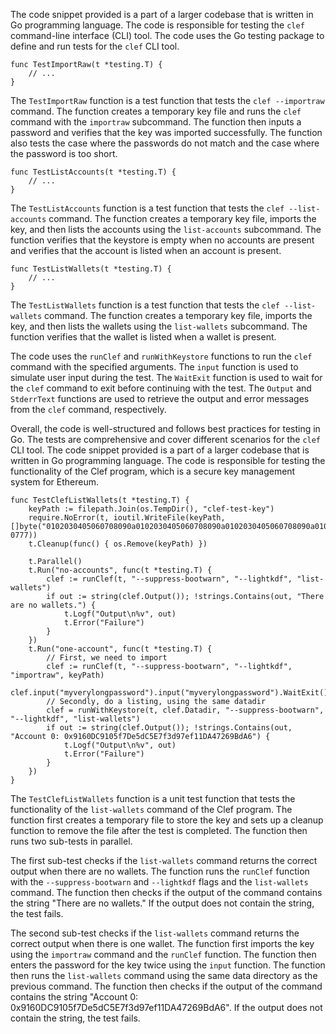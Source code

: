The code snippet provided is a part of a larger codebase that is written in Go programming language. The code is responsible for testing the `clef` command-line interface (CLI) tool. The code uses the Go testing package to define and run tests for the `clef` CLI tool.

```
func TestImportRaw(t *testing.T) {
    // ...
}
```

The `TestImportRaw` function is a test function that tests the `clef --importraw` command. The function creates a temporary key file and runs the `clef` command with the `importraw` subcommand. The function then inputs a password and verifies that the key was imported successfully. The function also tests the case where the passwords do not match and the case where the password is too short.

```
func TestListAccounts(t *testing.T) {
    // ...
}
```

The `TestListAccounts` function is a test function that tests the `clef --list-accounts` command. The function creates a temporary key file, imports the key, and then lists the accounts using the `list-accounts` subcommand. The function verifies that the keystore is empty when no accounts are present and verifies that the account is listed when an account is present.

```
func TestListWallets(t *testing.T) {
    // ...
}
```

The `TestListWallets` function is a test function that tests the `clef --list-wallets` command. The function creates a temporary key file, imports the key, and then lists the wallets using the `list-wallets` subcommand. The function verifies that the wallet is listed when a wallet is present.

The code uses the `runClef` and `runWithKeystore` functions to run the `clef` command with the specified arguments. The `input` function is used to simulate user input during the test. The `WaitExit` function is used to wait for the `clef` command to exit before continuing with the test. The `Output` and `StderrText` functions are used to retrieve the output and error messages from the `clef` command, respectively.

Overall, the code is well-structured and follows best practices for testing in Go. The tests are comprehensive and cover different scenarios for the `clef` CLI tool. The code snippet provided is a part of a larger codebase that is written in Go programming language. The code is responsible for testing the functionality of the Clef program, which is a secure key management system for Ethereum.

```
func TestClefListWallets(t *testing.T) {
	keyPath := filepath.Join(os.TempDir(), "clef-test-key")
	require.NoError(t, ioutil.WriteFile(keyPath, []byte("0102030405060708090a0102030405060708090a0102030405060708090a0102"), 0777))
	t.Cleanup(func() { os.Remove(keyPath) })

	t.Parallel()
	t.Run("no-accounts", func(t *testing.T) {
		clef := runClef(t, "--suppress-bootwarn", "--lightkdf", "list-wallets")
		if out := string(clef.Output()); !strings.Contains(out, "There are no wallets.") {
			t.Logf("Output\n%v", out)
			t.Error("Failure")
		}
	})
	t.Run("one-account", func(t *testing.T) {
		// First, we need to import
		clef := runClef(t, "--suppress-bootwarn", "--lightkdf", "importraw", keyPath)
		clef.input("myverylongpassword").input("myverylongpassword").WaitExit()
		// Secondly, do a listing, using the same datadir
		clef = runWithKeystore(t, clef.Datadir, "--suppress-bootwarn", "--lightkdf", "list-wallets")
		if out := string(clef.Output()); !strings.Contains(out, "Account 0: 0x9160DC9105f7De5dC5E7f3d97ef11DA47269BdA6") {
			t.Logf("Output\n%v", out)
			t.Error("Failure")
		}
	})
}
```

The `TestClefListWallets` function is a unit test function that tests the functionality of the `list-wallets` command of the Clef program. The function first creates a temporary file to store the key and sets up a cleanup function to remove the file after the test is completed. The function then runs two sub-tests in parallel.

The first sub-test checks if the `list-wallets` command returns the correct output when there are no wallets. The function runs the `runClef` function with the `--suppress-bootwarn` and `--lightkdf` flags and the `list-wallets` command. The function then checks if the output of the command contains the string "There are no wallets." If the output does not contain the string, the test fails.

The second sub-test checks if the `list-wallets` command returns the correct output when there is one wallet. The function first imports the key using the `importraw` command and the `runClef` function. The function then enters the password for the key twice using the `input` function. The function then runs the `list-wallets` command using the same data directory as the previous command. The function then checks if the output of the command contains the string "Account 0: 0x9160DC9105f7De5dC5E7f3d97ef11DA47269BdA6". If the output does not contain the string, the test fails.